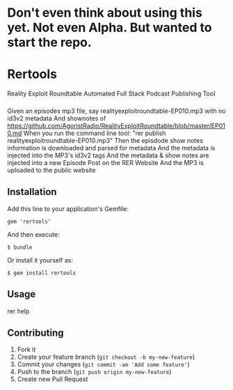 # Don't even think about using this yet. Not even Alpha. But wanted to start the repo.


# Rertools

Reality Exploit Roundtable Automated Full Stack Podcast Publishing Tool
###

Given an episodes mp3 file, say realityexploitroundtable-EP010.mp3 with no id3v2 metadata
And shownotes of https://github.com/AgoristRadio/RealityExploitRoundtable/blob/master/EP010.md
When you run the command line tool: "rer publish realityexploitroundtable-EP010.mp3"
Then the episdode show notes information is downloaded and parsed for metadata
And the metadata is injected into the MP3's id3v2 tags
And the metadata & show notes are injected into a new Episode Post on the RER Website
And the MP3 is uploaded to the public website

## Installation

Add this line to your application's Gemfile:

    gem 'rertools'

And then execute:

    $ bundle

Or install it yourself as:

    $ gem install rertools

## Usage

rer help

## Contributing

1. Fork it
2. Create your feature branch (`git checkout -b my-new-feature`)
3. Commit your changes (`git commit -am 'Add some feature'`)
4. Push to the branch (`git push origin my-new-feature`)
5. Create new Pull Request
